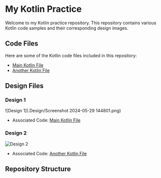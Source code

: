 # My Kotlin Practice

Welcome to my Kotlin practice repository. This repository contains various Kotlin code samples and their corresponding design images.

## Code Files

Here are some of the Kotlin code files included in this repository:

- [Main Kotlin File](./code/main.kt)
- [Another Kotlin File](./code/anotherFile.kt)

## Design Files

### Design 1
![Design 1](.Design/Screenshot 2024-05-29 144801.png)
- Associated Code: [Main Kotlin File](./code/main.kt)

### Design 2
![Design 2](./designs/design2.png)
- Associated Code: [Another Kotlin File](./code/anotherFile.kt)

## Repository Structure

